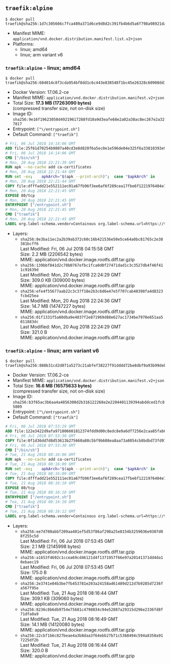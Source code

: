 ## `traefik:alpine`

```console
$ docker pull traefik@sha256:1d7c305666c7fca489a371d6ce9d8d2c391fb4b6d5a6f798a98921da51aba357
```

-	Manifest MIME: `application/vnd.docker.distribution.manifest.list.v2+json`
-	Platforms:
	-	linux; amd64
	-	linux; arm variant v6

### `traefik:alpine` - linux; amd64

```console
$ docker pull traefik@sha256:684014c8f3cda954bf8dd1c6c443e838548f1bc45e26328c60908dd3d998f861
```

-	Docker Version: 17.06.2-ce
-	Manifest MIME: `application/vnd.docker.distribution.manifest.v2+json`
-	Total Size: **17.3 MB (17263090 bytes)**  
	(compressed transfer size, not on-disk size)
-	Image ID: `sha256:9e16f19623050d49219617288fd10a9d3eafe68e2a02a38ac8ec267e2a327817`
-	Entrypoint: `["\/entrypoint.sh"]`
-	Default Command: `["traefik"]`

```dockerfile
# Fri, 06 Jul 2018 14:14:06 GMT
ADD file:25f61d70254b9807a40cd3e8d820f6a5ec0e1e596de04e325f6a33810393e95a in / 
# Fri, 06 Jul 2018 14:14:06 GMT
CMD ["/bin/sh"]
# Mon, 20 Aug 2018 22:21:39 GMT
RUN apk --no-cache add ca-certificates
# Mon, 20 Aug 2018 22:21:44 GMT
RUN set -ex; 	apkArch="$(apk --print-arch)"; 	case "$apkArch" in 		armhf) arch='arm' ;; 		aarch64) arch='arm64' ;; 		x86_64) arch='amd64' ;; 		*) echo >&2 "error: unsupported architecture: $apkArch"; exit 1 ;; 	esac; 	wget --quiet -O /usr/local/bin/traefik "https://github.com/containous/traefik/releases/download/v1.6.6/traefik_linux-$arch"; 	chmod +x /usr/local/bin/traefik
# Mon, 20 Aug 2018 22:21:44 GMT
COPY file:dfffadd21e552111ec01a67fb96f3ee6af6f289cea17fbe6f1221976404e73b3 in / 
# Mon, 20 Aug 2018 22:21:45 GMT
EXPOSE 80/tcp
# Mon, 20 Aug 2018 22:21:45 GMT
ENTRYPOINT ["/entrypoint.sh"]
# Mon, 20 Aug 2018 22:21:45 GMT
CMD ["traefik"]
# Mon, 20 Aug 2018 22:21:45 GMT
LABEL org.label-schema.vendor=Containous org.label-schema.url=https://traefik.io org.label-schema.name=Traefik org.label-schema.description=A modern reverse-proxy org.label-schema.version=v1.6.6 org.label-schema.docker.schema-version=1.0
```

-	Layers:
	-	`sha256:8e3ba11ec2a2b39ab372c60c16b421536e50e5ce64a0bc81765c2e38381bcff6`  
		Last Modified: Fri, 06 Jul 2018 04:15:58 GMT  
		Size: 2.2 MB (2206542 bytes)  
		MIME: application/vnd.docker.image.rootfs.diff.tar.gzip
	-	`sha256:139bbf841d2c70b0767efbc1fca0d0f27471dad1c3c3527db4f46f411c91639d`  
		Last Modified: Mon, 20 Aug 2018 22:24:29 GMT  
		Size: 309.0 KB (309000 bytes)  
		MIME: application/vnd.docker.image.rootfs.diff.tar.gzip
	-	`sha256:efe4f55677aab22c3c37f18e2b3c6d6e47e5f707cab48398fa4d8323fcbd25ea`  
		Last Modified: Mon, 20 Aug 2018 22:24:36 GMT  
		Size: 14.7 MB (14747227 bytes)  
		MIME: application/vnd.docker.image.rootfs.diff.tar.gzip
	-	`sha256:01f1331f5a80dba9e4037f2e871969d88e627ac1734be7970e651aa5011883dc`  
		Last Modified: Mon, 20 Aug 2018 22:24:29 GMT  
		Size: 321.0 B  
		MIME: application/vnd.docker.image.rootfs.diff.tar.gzip

### `traefik:alpine` - linux; arm variant v6

```console
$ docker pull traefik@sha256:888b31cd2d071a5273c21abfef38227f91dddd72be8dbf9a93b99debde1a61a1
```

-	Docker Version: 17.06.2-ce
-	Manifest MIME: `application/vnd.docker.distribution.manifest.v2+json`
-	Total Size: **16.6 MB (16575633 bytes)**  
	(compressed transfer size, not on-disk size)
-	Image ID: `sha256:b3f65ac3b6aa4a4856300d2b316122268e2e2204401139394abddced1fc85809`
-	Entrypoint: `["\/entrypoint.sh"]`
-	Default Command: `["traefik"]`

```dockerfile
# Fri, 06 Jul 2018 07:53:29 GMT
ADD file:122e3422d9afa971806601812374fdd9d00c8edc8e9a6df7256e2caa85fab6d1 in / 
# Fri, 06 Jul 2018 07:53:30 GMT
COPY file:0f1d36dd7d8d53613b275660a88c5bf9b608ea8aa73a8054cb8bdbd73fd971ac in /etc/localtime 
# Fri, 06 Jul 2018 07:53:30 GMT
CMD ["/bin/sh"]
# Tue, 21 Aug 2018 08:16:06 GMT
RUN apk --no-cache add ca-certificates
# Tue, 21 Aug 2018 08:16:09 GMT
RUN set -ex; 	apkArch="$(apk --print-arch)"; 	case "$apkArch" in 		armhf) arch='arm' ;; 		aarch64) arch='arm64' ;; 		x86_64) arch='amd64' ;; 		*) echo >&2 "error: unsupported architecture: $apkArch"; exit 1 ;; 	esac; 	wget --quiet -O /usr/local/bin/traefik "https://github.com/containous/traefik/releases/download/v1.6.6/traefik_linux-$arch"; 	chmod +x /usr/local/bin/traefik
# Tue, 21 Aug 2018 08:16:09 GMT
COPY file:dfffadd21e552111ec01a67fb96f3ee6af6f289cea17fbe6f1221976404e73b3 in / 
# Tue, 21 Aug 2018 08:16:10 GMT
EXPOSE 80/tcp
# Tue, 21 Aug 2018 08:16:10 GMT
ENTRYPOINT ["/entrypoint.sh"]
# Tue, 21 Aug 2018 08:16:10 GMT
CMD ["traefik"]
# Tue, 21 Aug 2018 08:16:12 GMT
LABEL org.label-schema.vendor=Containous org.label-schema.url=https://traefik.io org.label-schema.name=Traefik org.label-schema.description=A modern reverse-proxy org.label-schema.version=v1.6.6 org.label-schema.docker.schema-version=1.0
```

-	Layers:
	-	`sha256:ee7d700abbf209aa401ef5d53f86af298a25e8154b3259036e9307d08f255c5d`  
		Last Modified: Fri, 06 Jul 2018 07:53:45 GMT  
		Size: 2.1 MB (2145998 bytes)  
		MIME: application/vnd.docker.image.rootfs.diff.tar.gzip
	-	`sha256:a1653f4692c1ccea69cd46121d4f1371957f66e97a20141371dd4da10ebaec19`  
		Last Modified: Fri, 06 Jul 2018 07:53:45 GMT  
		Size: 175.0 B  
		MIME: application/vnd.docker.image.rootfs.diff.tar.gzip
	-	`sha256:2e3741e04b3be7fb453781e203a24158ad61489d212d7b9285d7236fa567f95e`  
		Last Modified: Tue, 21 Aug 2018 08:16:44 GMT  
		Size: 309.1 KB (309060 bytes)  
		MIME: application/vnd.docker.image.rootfs.diff.tar.gzip
	-	`sha256:8236c8b6db9754e75681c4798034c94e52887a29315d296e2336fd8f71dfa0a9`  
		Last Modified: Tue, 21 Aug 2018 08:16:49 GMT  
		Size: 14.1 MB (14120080 bytes)  
		MIME: application/vnd.docker.image.rootfs.diff.tar.gzip
	-	`sha256:22cbf1b6c827beae4a3b8daa3f64ebb27b71c5368494c594a8358a917225df2b`  
		Last Modified: Tue, 21 Aug 2018 08:16:44 GMT  
		Size: 320.0 B  
		MIME: application/vnd.docker.image.rootfs.diff.tar.gzip
